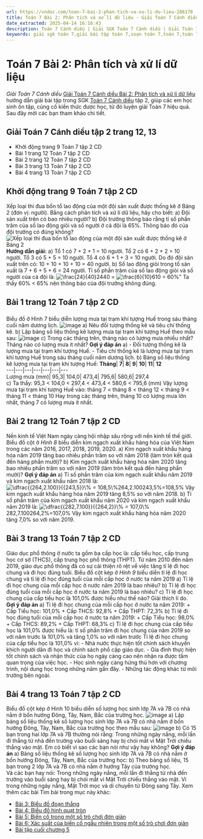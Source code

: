 ```yaml
---
url: https://vndoc.com/toan-7-bai-2-phan-tich-va-xu-li-du-lieu-286178
title: Toán 7 Bài 2: Phân tích và xử lí dữ liệu - Giải Toán 7 Cánh diều - VnDoc.com
date_extracted: 2025-04-14 16:16:43
description: Toán 7 Cánh diều | Giải SGK Toán 7 Cánh diều | Giải Toán 7 Cánh diều| Giải bài tập Toán 7 Bài 1: Thu thập, phân loại và biểu diễn dữ liệu bao gồm lời giải chi tiết cho từng bài tập trong SGK Toán 7 tập 2 Kết nối tri thức, mời các bạn tham khảo.
keywords: giải sgk toán 7,giải bài tập toán 7,soạn toán 7,toán 7,toán lớp 7,giải toán 7,sgk toán 7,toan 7,giai toan 7,toán 7 tập 1,toán lớp 7 tập 2,bài tập toán lớp 7,giải bài tập toán lớp 7,sgk toán 7 tập 2,toán 7 cánh diều,giải toán 7 cánh diều,giải toán 7 cánh diều bài 2,Toán 7 cánh diều Phân tích và xử lí dữ liệu,Phân tích và xử lí dữ liệu,Giải Toán 7 Phân tích và xử lí dữ liệu cánh diều
---
```


# Toán 7 Bài 2: Phân tích và xử lí dữ liệu
 _Giải Toán 7 Cánh diều_
[Giải Toán 7 Cánh diều Bài 2: Phân tích và xử lí dữ liệu](<https://vndoc.com/toan-7-bai-2-phan-tich-va-xu-li-du-lieu-286178>) hướng dẫn giải bài tập trong SGK [Toán 7 Cánh diều](<https://vndoc.com/toan-7-canh-dieu>) tập 2, giúp các em học sinh ôn tập, củng cố kiến thức được học, từ đó luyện giải Toán 7 hiệu quả. Sau đây mời các bạn tham khảo chi tiết.
## Giải Toán 7 Cánh diều tập 2 trang 12, 13
  * Khởi động trang 9 Toán 7 tập 2 CD
  * Bài 1 trang 12 Toán 7 tập 2 CD
  * Bài 2 trang 12 Toán 7 tập 2 CD
  * Bài 3 trang 13 Toán 7 tập 2 CD
  * Bài 4 trang 13 Toán 7 tập 2 CD

## **Khởi động trang 9 Toán 7 tập 2 CD**
Xếp loại thi đua bốn tổ lao động của một đội sản xuất được thống kê ở Bảng 2 \(đơn vị: người\). Bằng cách phân tích và xử lí dữ liệu, hãy cho biết:
a\) Đội sản xuất trên có bao nhiêu người?
b\) Đội trưởng thông báo rằng tỉ số phần trăm của số lao động giỏi và số người ở cả đội là 65%. Thông báo đó của đội trưởng có đúng không?
![Xếp loại thi đua bốn tổ lao động của một đội sản xuất được thống kê ở Bảng 2](https://i.vdoc.vn/data/image/2023/01/03/khoi-dong-trang-9-toan-7-tap-2.png)
**Hướng dẫn giải:**
a\) Tổ 1 có 7 + 2 + 1 = 10 người.
Tổ 2 có 6 + 2 + 2 = 10 người.
Tổ 3 có 5 + 5 = 10 người.
Tổ 4 có 6 + 1 + 3 = 10 người.
Do đó đội sản xuất trên có: 10 + 10 + 10 + 10 = 40 người.
b\) Số lao động giỏi trong tổ sản xuất là 7 + 6 + 5 + 6 = 24 người.
Tỉ số phần trăm của số lao động giỏi và số người của cả đội là:
![\\frac{24}{40}](https://i.vdoc.vn/data/image/blank.png)2440 = ![\\frac{6}{10}](https://i.vdoc.vn/data/image/blank.png)610 = 60%"
Ta thấy 60% < 65% nên thông báo của đội trưởng không đúng.
## Bài 1 **trang 12 Toán 7 tập 2 CD**
### 
Biểu đồ ở Hình 7 biểu diễn lượng mưa tại trạm khí tượng Huế trong sáu tháng cuối năm dương lịch.
![image](https://i.vdoc.vn/data/image/2025/01/23/Chuong-5-bai-2-1.png)
a\) Nêu đối tượng thống kê và tiêu chí thống kê.
b\) Lập bảng số liệu thống kê lượng mưa tại trạm khí tượng Huế theo mẫu sau:
![image](https://i.vdoc.vn/data/image/2025/01/23/Chuong-5-bai-2-2.png)
c\) Trong các tháng trên, tháng nào có lượng mưa nhiều nhất? Tháng nào có lượng mưa ít nhất?
**Gợi ý đáp án**
a\)
\- Đối tượng thống kê là lượng mưa tại trạm khí tượng Huế.
\- Tiêu chí thống kê là lượng mưa tại trạm khí tượng Huế trong sáu tháng cuối năm dương lịch.
b\) Bảng số liệu thống kê lượng mưa tại trạm khí tượng Huế:
**Tháng**| **7**| **8**| **9**| **10**| **11**| **12**  
---|---|---|---|---|---|---  
Lượng mưa \(mm\)| 95,3| 104,0| 473,4| 795,6| 580,6| 297,4  
c\) Ta thấy:
95,3 < 104,0 < 297,4 < 473,4 < 580,6 < 795,6 \(mm\)
Vậy lượng mưa tại trạm khí tượng Huế vào: tháng 7 < tháng 8 < tháng 12 < tháng 9 < tháng 11 < tháng 10
Hay trong các tháng trên, tháng 10 có lượng mưa lớn nhất, tháng 7 có lượng mưa ít nhất.
## Bài 2 **trang 12 Toán 7 tập 2 CD**
Nền kinh tế Việt Nam ngày càng hội nhập sâu rộng với nền kinh tế thế giới. Biểu đồ cột ở _Hình 8_ biểu diễn kim ngạch xuất khẩu hàng hóa của Việt Nam trong các năm 2016, 2017, 2018, 2019, 2020.
a\) Kim ngạch xuất khẩu hàng hóa năm 2019 tăng bao nhiêu phần trăm so với năm 2018 \(làm tròn kết quả đến hàng phần mười\)?
b\) Kim ngạch xuất khẩu hàng hóa năm 2020 tăng bao nhiêu phần trăm so với năm 2019 \(làm tròn kết quả đến hàng phần mười\)?
**Gợi ý đáp án**
a\) Tỉ số phần trăm của kim ngạch xuất khẩu năm 2019 và kim ngạch xuất khẩu năm 2018 là:
![\\dfrac{{264,2.100}}{{243,5}}\\% = 108,5\\%](https://i.vdoc.vn/data/image/blank.png)264,2.100243,5%=108,5%
Vậy kim ngạch xuất khẩu hàng hóa năm 2019 tăng 8,5% so với năm 2018.
b\) Tỉ số phần trăm của kim ngạch xuất khẩu năm 2020 và kim ngạch xuất khẩu năm 2019 là:
![\\dfrac{{282,7.100}}{{264,2}}\\% = 107,0\\%](https://i.vdoc.vn/data/image/blank.png)282,7.100264,2%=107,0%
Vậy kim ngạch xuất khẩu hàng hóa năm 2020 tăng 7,0% so với năm 2019.
## Bài 3 **trang 13 Toán 7 tập 2 CD**
Giáo dục phổ thông ở nước ta gồm ba cấp học là: cấp tiểu học, cấp trung học cơ sở \(THCS\), cấp trung học phổ thông \(THPT\). Từ năm 2010 đến năm 2019, giáo dục phổ thông đã có sự cải thiện rõ rệt về việc tăng tỉ lệ đi học chung và đi học đúng tuổi. Biểu đồ cột kép ở _Hình 9_ biểu diễn tỉ lệ đi học chung và tỉ lệ đi học đúng tuổi của mỗi cấp học ở nước ta năm 2019
a\) Tỉ lệ đi học chung của mỗi cấp học ở nước năm 2019 là bao nhiêu?
b\) Tỉ lệ đi học đúng tuổi của mỗi cấp học ở nước ta năm 2019 là bao nhiêu?
c\) Tỉ lệ đi học chung của cấp tiểu học là 101,0% được hiểu như thế nào? Giải thích lí do.
**Gợi ý đáp án**
a\) Tỉ lệ đi học chung của mỗi cấp học ở nước ta năm 2019:
\+ Cấp Tiểu học: 101,0%
\+ Cấp THCS: 92,8%
\+ Cấp THPT: 72,3%
b\) Tỉ lệ đi học đúng tuổi của mỗi cấp học ở nước ta năm 2019:
\+ Cấp Tiểu học: 98,0%
\+ Cấp THCS: 89,2%
\+ Cấp THPT: 68,3%
c\) Tỉ lệ đi học chung của cấp tiểu học là 101,0% được hiểu là: tỉ số phần trăm đi học chung của năm 2019 so với năm trước là 101,0% và tăng 1,0% so với năm trước
Tỉ lệ đi học chung của cấp tiểu học là 101,0% vì:
\- Nhà nước thực hiện tốt chính sách khuyến khích người dân đi học và chính sách phổ cập giáo dục.
\- Gia đình thực hiện tốt chính sách và nhận thức của họ ngày càng cao nên nhận ra được tầm quan trọng của việc học.
\- Học sinh ngày càng hứng thú hơn với chương trình, nội dung học trong những năm gần đây.
\- Những tác động khác từ môi trường bên ngoài.
## Bài 4 **trang 13 Toán 7 tập 2 CD**
Biểu đồ cột kép ở Hình 10 biểu diễn số lượng học sinh lớp 7A và 7B có nhà nằm ở bốn hướng Đông, Tây, Nam, Bắc của trường học.
![image](https://i.vdoc.vn/data/image/2025/01/23/Chuong-5-bai-2-3.png)
a\) Lập bảng số liệu thống kê số lượng học sinh lớp 7A và 7B có nhà nằm ở bốn hướng Đông, Tây, Nam, Bắc của trường học theo mẫu sau:
![image](https://i.vdoc.vn/data/image/2025/01/23/Chuong-5-bai-2-4.png)
b\) Có 15 bạn trong hai lớp 7A và 7B thường nói rằng: Trong những ngày nắng, mỗi lần đi thẳng từ nhà đến trường vào buổi sáng hay bị chói mắt vì Mặt Trời chiếu thẳng vào mặt. Em có biết vì sao các bạn nói như vậy hay không?
**Gợi ý đáp án**
a\) Bảng số liệu thống kê số lượng học sinh lớp 7A và 7B có nhà nằm ở bốn hướng Đông, Tây, Nam, Bắc của trường học:
b\) Theo bảng số liệu, 15 bạn trong 2 lớp 7A và 7B có nhà nằm ở hướng Tây của trường học.  
Và các bạn hay nói: Trong những ngày nắng, mỗi lần đi thẳng từ nhà đến trường vào buổi sáng hay bị chói mắt vì Mặt Trời chiếu thẳng vào mặt. Vì trong những ngày nắng, Mặt Trời mọc và di chuyển từ Đông sang Tây.
Xem thêm các bài Tìm bài trong mục này khác:
  * [Bài 3: Biểu đồ đoạn thẳng](</toan-7-bai-3-bieu-do-doan-thang-canh-dieu-286277>)
  * [Bài 4: Biểu đồ hình quạt tròn](</toan-7-bai-4-bieu-do-hinh-quat-tron-286290>)
  * [Bài 5: Biến cố trong một số trò chơi đơn giản](</toan-7-bai-5-bien-co-trong-mot-so-tro-choi-don-gian-286298>)
  * [Bài 6: Xác suất của biến cố ngẫu nhiên trong một số trò chơi đơn giản](</toan-7-bai-6-xac-suat-cua-bien-co-ngau-nhien-trong-mot-so-tro-choi-don-gian-286304>)
  * [Bài tập cuối chương 5](</toan-7-bai-tap-cuoi-chuong-5-canh-dieu-286311>)

